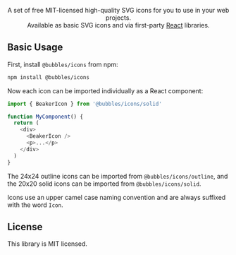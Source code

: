 <p align="center">
  A set of free MIT-licensed high-quality SVG icons for you to use in your web projects. <br>Available as basic SVG icons and via first-party <a href="#react">React</a> libraries.
<p>

## Basic Usage

First, install `@bubbles/icons` from npm:

```sh
npm install @bubbles/icons
```

Now each icon can be imported individually as a React component:

```js
import { BeakerIcon } from '@bubbles/icons/solid'

function MyComponent() {
  return (
    <div>
      <BeakerIcon />
      <p>...</p>
    </div>
  )
}
```

The 24x24 outline icons can be imported from `@bubbles/icons/outline`, and the 20x20 solid icons can be imported from `@bubbles/icons/solid`.

Icons use an upper camel case naming convention and are always suffixed with the word `Icon`.

## License

This library is MIT licensed.
